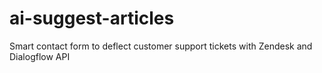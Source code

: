 # ai-suggest-articles
Smart contact form to deflect customer support tickets with Zendesk and Dialogflow API
